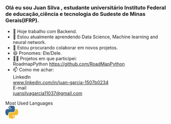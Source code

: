 ### Olá eu sou Juan Silva , estudante universitário Instituto Federal de educação,ciência e tecnologia do Sudeste de Minas Gerais(IFRP).

- 🔭 Hoje trabalho com Backend.
- 🌱 Estou atualmente aprendendo Data Science, Machine learning and neural network.
- 👥 Estou procurando colaborar em novos projetos.
- 😄 Pronomes: Ele/Dele.
- 👨‍💻 Projetos em que participei:<br>
  RoadmapPython https://github.com/RoadMapPython
- 📫 Como me achar: <br>
  Linkedln<br>
  www.linkedin.com/in/juan-garcia-1507b0234<br>
  E-mail<br>
  juansilvagarcia11037@gmail.com<br>


Most Used Languages <br>
<a><img src="Python.png" width="40" height="40"></a>

